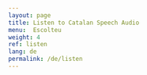 ```yaml
---
layout: page
title: Listen to Catalan Speech Audio
menu:  Escolteu
weight: 4
ref: listen
lang: de
permalink: /de/listen
---
```


